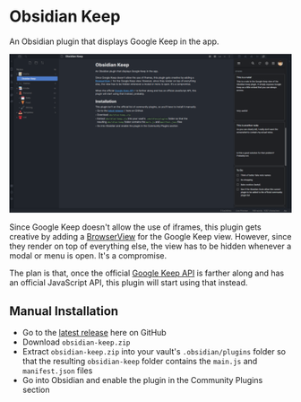 # Obsidian Keep
An Obsidian plugin that displays Google Keep in the app.

![A screenshot of the Obsidian Keep plugin in action](screenshot.png)

Since Google Keep doesn't allow the use of iframes, this plugin gets creative by adding a [BrowserView](https://www.electronjs.org/docs/latest/api/browser-view) for the Google Keep view. However, since they render on top of everything else, the view has to be hidden whenever a modal or menu is open. It's a compromise.

The plan is that, once the official [Google Keep API](https://developers.google.com/keep) is farther along and has an official JavaScript API, this plugin will start using that instead.

## Manual Installation
- Go to the [latest release](https://github.com/Ellpeck/ObsidianKeep/releases) here on GitHub
- Download `obsidian-keep.zip`
- Extract `obsidian-keep.zip` into your vault's `.obsidian/plugins` folder so that the resulting `obsidian-keep` folder contains the `main.js` and `manifest.json` files
- Go into Obsidian and enable the plugin in the Community Plugins section
